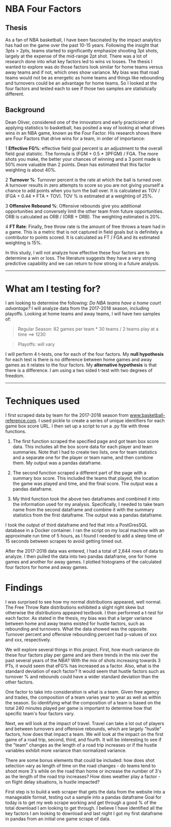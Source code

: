# NBA Four Factors

## Thesis

As a fan of NBA basketball, I have been fascinated by the impact analytics has had on the game over the past 10-15 years. Following the insight that 3pts > 2pts, teams started to significantly emphasize shooting 3pt shots, largely at the expense of the mid-range 2pt shot. There was a lot of research done into what key factors led to wins vs losses. The thesis I wanted to explore was do those factors look similar for home teams versus away teams and if not, which ones show variance. My bias was that road teams would not be as energetic as home teams and things like rebounding and turnovers could be an advantage for home teams. So I looked at the four factors and tested each to see if those two samples are statistically different.  

## Background

Dean Oliver, considered one of the innovators and early practicioner of applying statistics to basketball, has posited a way of looking at what drives wins in an NBA game, known as the Four Factor. His research shows there are Four Factors that drive wins for a team, in order of importance:

1 **Effective FG%**: effective field goal percent is an adjustment to the overall field goal statistic. The formula is (FGM + 0.5 * 3PFGM) / FGA. The more shots you make, the better your chances of winning and a 3 point made is 50% more valuable than 2 points. Dean has estimated that this factor weighting is about 40%.

2 **Turnover %**: Turnover percent is the rate at which the ball is turned over. A turnover results in zero attempts to score so you are not giving yourself a chance to add points when you turn the ball over. It is calculated as TOV / (FGA + 0.44 * FTA + TOV). TOV % is estimated at a weighting of 25%.

3 **Offensive Rebound %**: Offensive rebounds give you additional opportunities and conversely limit the other team from future opportunities. ORB is calculated as ORB / (ORB + DRB). The weighting estimated is 20%.

4 **FT Rate**: Finally, free throw rate is the amount of free throws a team had in a game. This is a metric that is not captured in field goals but is definitely a contributor to points scored. It is calculated as FT / FGA and its estimated weighting is 15%.

In this study, I will not analyze how effective these four factors are to determine a win or loss. The literature suggests they have a very strong predictive capability and we can return to how strong in a future analysis. 

***

# What am I testing for?

I am looking to determine the following: *Do NBA teams have a home court advantage?* I will analyze data from the 2017-2018 season, including playoffs. 
Looking at home teams and away teams, I will have two samples of:

> Regular Season: 82 games per team * 30 teams / 2 teams play at a time ==> 1230 

> Playoffs: will vary 

I will perform 4 t-tests, one for each of the four factors. My **null hypothesis** for each test is there is no difference between home games and away games as it relates to the four factors. 
My **alternative hypothesis** is that there is a difference. I am using a two sided t-test with two degrees of freedom. 

***

# Techniques used

I first scraped data by team for the 2017-2018 season from www.basketball-reference.com. I used pickle to create a series of unique identifiers for each game box score URL. I then set up a script to run a .py file with three functions. 

1. The first function scraped the specified page and got team box score data. This includes all the box score data for each player and team summaries. Note that I had to create two lists, one for team statistics and a separate one for the player or team name, and then combine them. My output was a pandas dataframe. 

2. The second function scraped a different part of the page with a summary box score. This included the teams that played, the location the game was played and time, and the final score. The output was a pandas dataframe. 

3. My third function took the above two dataframes and combined it into the information used for my analysis. Specifically, I needed to take team name from the second dataframe and combine it with the summary statistics from the first dataframe. The output was a pandas dataframe. 

I took the output of third dataframe and fed that into a PostGresSQL database in a Docker container. I ran the script on my local machine with an approximate run time of 5 hours, as I found I needed to add a sleep time of 15 seconds between scrapes to avoid getting timed out. 

After the 2017-2018 data was entered, I had a total of 2,644 rows of data to analyze. I then pulled the data into two pandas dataframe, one for home games and another for away games. I plotted histograms of the calculated four factors for home and away games. 

# Findings

I was surprised to see how my normal distributions appeared, well normal. The Free Throw Rate distributions exhibited a slight right skew but otherwise the distributions appeared textbook. I then performed a t-test for each factor. As stated in the thesis, my bias was that a larger variance between home and away teams existed for hustle factors, such as rebounding and turnovers. What the data showed was the opposite. Turnover percent and offensive rebounding percent had p-values of xxx and xxx, respectively.  






We will explore several things in this project. First, how much variance do these four factors play per game and are there trends in the mix over the past several years of the NBA? With the mix of shots increasing towards 3 PTs, it would seem that eFG% has increased as a factor. Also, what is the standard deviation of each factor? It would seem that hustle factors such as turnover % and rebounds could have a wider standard deviation than the other factors.

One factor to take into consideration is what is a team. Given free agency and trades, the composition of a team varies year to year as well as within the season. So identifying what the composition of a team is based on the total 240 minutes played per game is important to determine how that specific team's four factors vary.

Next, we will look at the impact of travel. Travel can take a lot out of players and between turnovers and offensive rebounds, which are largely "hustle" factors, how does that impact a team. We will look at the impact on the first game of a road trip, second, third, and fourth. It will be interesting to see if the "team" changes as the length of a road trip increases or if the hustle variables exhibit more variance than normalized variance.

There are some bonus elements that could be included: how does shot selection vary as length of time on the road changes - do teams tend to shoot more 3's while on the road than home or increase the number of 3's as the length of the road trip increases? How does weather play a factor - on flight delay situations, is hustle impacted?

First step is to build a web scraper that gets the data from the website into a manageable format, testing out a sample into a pandas dataframe
Goal for today is to get my web scrape working and get through a good % of the total download I am looking to get through. I believe I have identified all the key factors I am looking to download and last night I got my first dataframe in pandas from an initial one game scrape of data.